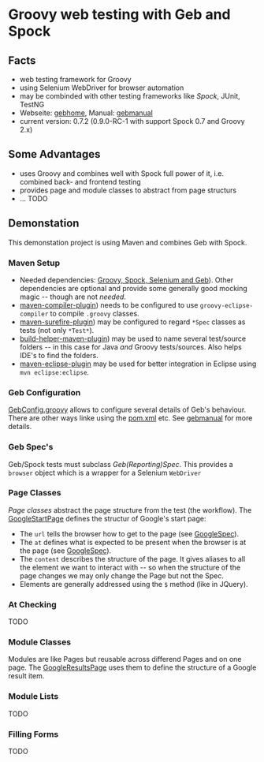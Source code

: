 # Groovy web testing with Geb and Spock

## Facts
* web testing framework for Groovy
* using Selenium WebDriver for browser automation
* may be combinded with other testing frameworks like *Spock*, JUnit, TestNG 
* Webseite: [gebhome], Manual: [gebmanual]
* current version: 0.7.2 (0.9.0-RC-1 with support Spock 0.7 and Groovy 2.x)

## Some Advantages
* uses Groovy and combines well with Spock full power of it, i.e. combined back- and frontend testing
* provides page and module classes to abstract from page structurs
* ... TODO

## Demonstation
This demonstation project is using Maven and combines Geb with Spock.

### Maven Setup
* Needed dependencies: [Groovy, Spock, Selenium and Geb](pom.xml#L268-L290)). Other dependencies are optional and provide some generally good mocking magic -- though are not *needed*.
* [maven-compiler-plugin](pom.xml#L61-L86)) needs to be configured to use `groovy-eclipse-compiler` to compile `.groovy` classes.
* [maven-surefire-plugin](pom.xml#L88-L99)) may be configured to regard `*Spec` classes as tests (not only `*Test*`).
* [build-helper-maven-plugin](pom.xml#L101-L134)) may be used to name several test/source folders -- in this case for Java *and* Groovy tests/sources. Also helps IDE's to find the folders.
* [maven-eclipse-plugin](pom.xml#L136-L153) may be used for better integration in Eclipse using `mvn eclipse:eclipse`.

### Geb Configuration
[GebConfig.groovy](src/test/resources/GebConfig.groovy) allows to configure several details of Geb's behaviour. There are other ways linke using the [pom.xml](pom.xml) etc. See [gebmanual] for more details.

### Geb Spec's
Geb/Spock tests must subclass *Geb(Reporting)Spec*. This provides a `browser` object which is a wrapper for a Selenium `WebDriver`

### Page Classes
*Page classes* abstract the page structure from the test (the workflow).
The [GoogleStartPage](src/test/groovy/de/tarent/demo/pages/GoogleStartPage.groovy) defines the structur of Google's start page:
* The `url` tells the browser how to get to the page (see [GoogleSpec](src/test/groovy/de/tarent/demo/GoogleSpec.groovy#L12)).
* The `at` defines what is expected to be present when the browser is at the page (see [GoogleSpec](src/test/groovy/de/tarent/demo/GoogleSpec.groovy#L15)).
* The `content` describes the structure of the page. It gives aliases to all the element we want to interact with -- so when the structure of the page changes we may only change the Page but not the Spec.
* Elements are generally addressed using the `$` method (like in JQuery).

### At Checking
TODO

### Module Classes
Modules are like Pages but reusable across differend Pages and on one page. The [GoogleResultsPage](src/test/groovy/de/tarent/demo/pages/GoogleResultsPage.groovy#L18-L25) uses them to define the structure of a Google result item.

### Module Lists
TODO

### Filling Forms
TODO

[gebhome]: http://www.gebish.org/ "Geb's homepage"
[gebmanual]: http://www.gebish.org/manual/0.7.2/ "The Book of Geb"
